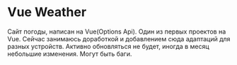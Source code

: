 # Vue Weather
Сайт погоды, написан на Vue(Options Api). Один из первых проектов на Vue. Сейчас занимаюсь доработкой и добавлением сюда адаптаций для разных устройств. Активно обновляться не будет, иногда в месяц небольшие изменения. Могут быть баги.

